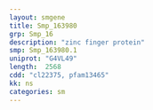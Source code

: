 ```yaml
---
layout: smgene
title: Smp_163980
grp: Smp_16
description: "zinc finger protein"
smp: Smp_163980.1
uniprot: "G4VL49"
length:  2568
cdd: "cl22375, pfam13465"
kk: ns
categories: sm
---
```

